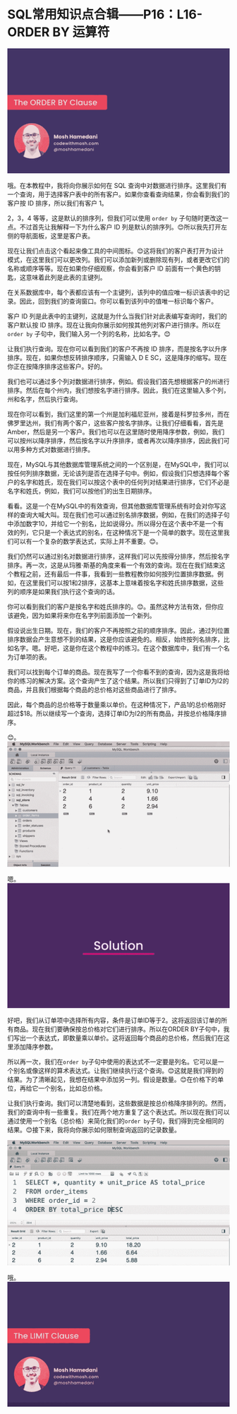 # SQL常用知识点合辑——P16：L16- ORDER BY 运算符 

![](img/23e7e024eacd8fc2fbd5216b1f322792_0.png)

哦。在本教程中，我将向你展示如何在 SQL 查询中对数据进行排序。这里我们有一个查询，用于选择客户表中的所有客户。如果你查看查询结果，你会看到我们的客户按 ID 排序，所以我们有客户 1。

2，3，4 等等，这是默认的排序列，但我们可以使用 `order by` 子句随时更改这一点。不过首先让我解释一下为什么客户 ID 列是默认的排序列。😊所以我先打开左侧的导航面板，这里是客户表。

现在让我们点击这个看起来像工具的中间图标。😊这将我们的客户表打开为设计模式，在这里我们可以更改列。我们可以添加新列或删除现有列，或者更改它们的名称或顺序等等。现在如果你仔细观察，你会看到客户 ID 前面有一个黄色的钥匙，这意味着此列是此表的主键列。

在关系数据库中，每个表都应该有一个主键列，该列中的值应唯一标识该表中的记录。因此，回到我们的查询窗口。你可以看到该列中的值唯一标识每个客户。

客户 ID 列是此表中的主键列，这就是为什么当我们针对此表编写查询时，我们的客户默认按 ID 排序。现在让我向你展示如何按其他列对客户进行排序。所以在 `order by` 子句中，我们输入另一个列的名称，比如名字。😊

让我们执行查询。现在你可以看到我们的客户不再按 ID 排序，而是按名字以升序排序。现在，如果你想反转排序顺序，只需输入 D E SC，这是降序的缩写。现在你正在按降序排序这些客户。好的。

我们也可以通过多个列对数据进行排序，例如。假设我们首先想根据客户的州进行排序。然后在每个州内，我们想按名字进行排序。因此，我们在这里输入多个列，州和名字，然后执行查询。

现在你可以看到，我们这里的第一个州是加利福尼亚州，接着是科罗拉多州，而在佛罗里达州，我们有两个客户，这些客户按名字排序。让我们仔细看看，首先是 Amber，然后是另一个客户。我们也可以在这里随时使用降序参数，例如，我们可以按州以降序排序，然后按名字以升序排序，或者再次以降序排序，因此我们可以用多种方式对数据进行排序。

现在，MySQL与其他数据库管理系统之间的一个区别是，在MySQL中，我们可以按任何列排序数据，无论该列是否在选择子句中。例如，假设我们只想选择每个客户的名字和姓氏，现在我们可以按这个表中的任何列对结果进行排序，它们不必是名字和姓氏，例如，我们可以按他们的出生日期排序。

看看。这是一个在MySQL中的有效查询，但其他数据库管理系统有时会对你写这样的查询大喊大叫。现在我们也可以通过别名排序数据，例如，在我们的选择子句中添加数字10，并给它一个别名，比如说得分。所以得分在这个表中不是一个有效的列，它只是一个表达式的别名，在这种情况下是一个简单的数字。现在这里我们可以有一个复杂的数学表达式，实际上并不重要。😊。

我们仍然可以通过别名对数据进行排序，这样我们可以先按得分排序，然后按名字排序。再一次，这是从玛雅·斯基的角度来看一个有效的查询。现在在我们结束这个教程之前，还有最后一件事，我看到一些教程教你如何按列位置排序数据。例如，在这里我们可以按1和2排序，这基本上意味着按名字和姓氏排序数据，这些列的顺序是如果我们执行这个查询的话。

你可以看到我们的客户是按名字和姓氏排序的。😊。虽然这种方法有效，但你应该避免，因为如果将来你在名字列前面添加一个新列。

假设说出生日期。现在，我们的客户不再按照之前的顺序排序。因此，通过列位置排序数据会产生意想不到的结果，这是你应该避免的。相反，始终按列名排序，比如名字。嗯。好吧，这是你在这个教程中的练习。在这个数据库中，我们有一个名为订单项的表。

我们可以找到每个订单的商品。现在我写了一个你看不到的查询，因为这是我将给你的练习的解决方案。这个查询产生了这个结果。所以我们只得到了订单ID为I2的商品，并且我们根据每个商品的总价格对这些商品进行了排序。

因此，每个商品的总价格等于数量乘以单价。在这种情况下，产品1的总价格刚好超过$18。所以继续写一个查询，选择订单ID为I2的所有商品，并按总价格降序排序。

😊。![](img/23e7e024eacd8fc2fbd5216b1f322792_2.png)

嗯。![](img/23e7e024eacd8fc2fbd5216b1f322792_4.png)

好吧，我们从订单项中选择所有内容，条件是订单ID等于2。这将返回该订单的所有商品。现在我们要确保按总价格对它们进行排序。所以在ORDER BY子句中，我们写出一个表达式，即数量乘以单价。这将返回每个商品的总价格，然后我们在这里添加降序参数。

所以再一次，我们在`order by`子句中使用的表达式不一定要是列名。它可以是一个别名或像这样的算术表达式。让我们继续执行这个查询。😊这就是我们得到的结果。为了清晰起见，我想在结果中添加另一列。假设是数量。😊在价格下的单位，再给它一个别名，比如总价格。

让我们执行查询。我们可以清楚地看到，这些数据是按总价格降序排列的。然而，我们的查询中有一些重复。我们在两个地方重复了这个表达式。所以现在我们可以通过使用一个别名（总价格）来简化我们的`order by`子句，我们得到完全相同的结果。😊接下来，我将向你展示如何限制查询返回的记录数量。

![](img/23e7e024eacd8fc2fbd5216b1f322792_6.png)

哦。![](img/23e7e024eacd8fc2fbd5216b1f322792_8.png)
